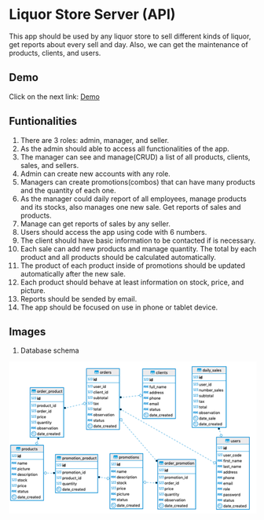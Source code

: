 # Liquor Store Server (API)

This app should be used by any liquor store to sell different kinds of liquor, get reports about every sell and day. Also, we can get the maintenance of products, clients, and users.

## Demo

Click on the next link: [Demo](https://serene-eyrie-30268.herokuapp.com/api)

## Funtionalities

1. There are 3 roles: admin, manager, and seller.
2. As the admin should able to access all functionalities of the app.
3. The manager can see and manage(CRUD) a list of all products, clients, sales, and sellers.
4. Admin can create new accounts with any role.
5. Managers can create promotions(combos) that can have many products and the quantity of each one.
6. As the manager could daily report of all employees, manage products and its stocks, also manages one new sale. Get reports of sales and products.
7. Manage can get reports of sales by any seller.
8. Users should access the app using code with 6 numbers.
9. The client should have basic information to be contacted if is necessary.
10. Each sale can add new products and manage quantity. The total by each product and all products should be calculated automatically.
11. The product of each product inside of promotions should be updated automatically after the new sale.
12. Each product should behave at least information on stock, price, and picture.
13. Reports should be sended by email.
8. The app should be focused on use in phone or tablet device.

## Images

1. Database schema

![App Image](/images/1.png)
